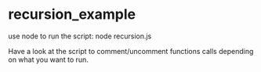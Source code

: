 # recursion_example

use node to run the script:
node recursion.js

Have a look at the script to comment/uncomment functions calls depending on what you want to run.